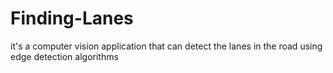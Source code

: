 # Finding-Lanes
it's a computer vision application that can detect the lanes in the road using edge detection algorithms
